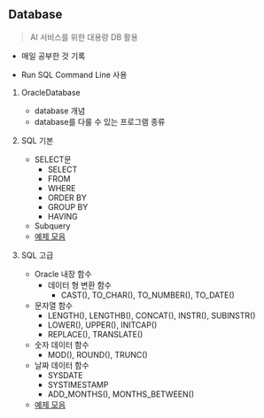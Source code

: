 ## Database

> AI 서비스를 위한 대용량 DB 활용

* 매일 공부한 것 기록

* Run SQL Command Line 사용

  

1. OracleDatabase
   
   * database 개념
   * database를 다룰 수 있는 프로그램 종류
   
2. SQL 기본

   * SELECT문
     * SELECT
     * FROM
     * WHERE
     * ORDER BY
     * GROUP BY
     * HAVING
   * Subquery
   * [예제 모음](https://github.com/kodonghee/Database/blob/master/SelectExample.md)

3. SQL 고급
   * Oracle 내장 함수
     * 데이터 형 변환 함수
       * CAST(), TO_CHAR(), TO_NUMBER(), TO_DATE()
   * 문자열 함수
     * LENGTH(), LENGTHB(), CONCAT(), INSTR(), SUBINSTR()
     * LOWER(), UPPER(), INITCAP()
     * REPLACE(), TRANSLATE()
   * 숫자 데이터 함수
     * MOD(), ROUND(), TRUNC()
   * 날짜 데이터 함수
     * SYSDATE
     * SYSTIMESTAMP
     * ADD_MONTHS(), MONTHS_BETWEEN()
   * [예제 모음](https://github.com/kodonghee/Database/blob/master/SelectExample2.md)